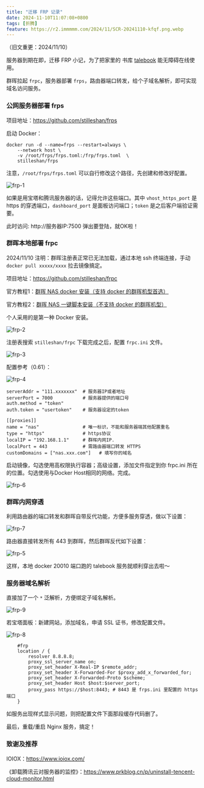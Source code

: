 ```yaml
---
title: "迁移 FRP 记录"
date: 2024-11-10T11:07:08+0800
tags: [折腾]
feature: https://r2.immmmm.com/2024/11/SCR-20241110-kfqf.png.webp
---
```


（旧文重更：2024/11/10）

服务器到期在即，迁移 FRP 小记，为了把家里的 书库 [talebook](https://hub.docker.com/r/talebook/talebook) 能无障碍在线使用。

群晖拉起 `frpc`，服务器部署 `frps`，路由器端口转发，给个子域名解析，即可实现域名访问服务。

<!--more-->

### 公网服务器部署 frps

项目地址：<https://github.com/stilleshan/frps>

启动 Docker：

```
docker run -d --name=frps --restart=always \
    --network host \
    -v /root/frps/frps.toml:/frp/frps.toml  \
    stilleshan/frps
```

注意，`/root/frps/frps.toml` 可以自行修改这个路径，先创建和修改好配置。

![frp-1](https://r2.immmmm.com/2023/01/frp-1.jpg)

如果是用宝塔和腾讯服务器的话，记得允许这些端口。其中 `vhost_https_port` 是 https 的穿透端口，`dashboard_port` 是面板访问端口；`token` 是之后客户端验证需要。

此时访问: http://服务器IP:7500 弹出要登陆，就OK啦！

### 群晖本地部署 frpc

2024/11/10 注明：群晖注册表正常已无法加载，通过本地 ssh 终端连接，手动 `docker pull xxxxx/xxxx` 拉去镜像搞定。

项目地址：<https://github.com/stilleshan/frpc>

官方教程1：[群晖 NAS docker 安装（支持 docker 的群晖机型首选）](https://www.ioiox.com/archives/26.html)

官方教程2：[群晖 NAS 一键脚本安装（不支持 docker 的群晖机型）](https://www.ioiox.com/archives/6.html)

个人采用的是第一种 Docker 安装。

![frp-2](https://r2.immmmm.com/2023/01/frp-2.jpg)

注册表搜索 `stilleshan/frpc` 下载完成之后，配置 `frpc.ini` 文件。

![frp-3](https://r2.immmmm.com/2023/01/frp-3.jpg)

配置参考（0.61）：

![frp-4](https://r2.immmmm.com/2023/01/frp-4.jpg)

```
serverAddr = "111.xxxxxxx"  # 服务器IP或者地址
serverPort = 7000           # 服务器提供的端口号
auth.method = "token"
auth.token = "usertoken"    # 服务器设定的token

[[proxies]]
name = "nas"                # 唯一标识，不能和服务器端其他配置重名
type = "https"              # https协议
localIP = "192.168.1.1"     # 群晖内网IP.
localPort = 443             # 需路由器端口转发 HTTPS 
customDomains = ["nas.xxx.com"]   # 填写你的域名
```

启动镜像，勾选使用高权限执行容器；高级设置，添加文件指定到你  frpc.ini 所在的位置。勾选使用与Docker Host相同的网络。完成。

![frp-6](https://r2.immmmm.com/2023/01/frp-6.jpg)

### 群晖内网穿透

利用路由器的端口转发和群晖自带反代功能，方便多服务穿透，做以下设置：

![frp-7](https://r2.immmmm.com/2023/01/frp-7.jpg)

路由器直接转发所有 443 到群晖，然后群晖反代如下设置： 

![frp-5](https://r2.immmmm.com/2023/01/frp-5.jpg)

这样，本地 docker 20010 端口跑的 talebook 服务就顺利穿出去啦～

### 服务器域名解析

直接加了一个 `*` 泛解析，方便绑定子域名解析。

![frp-9](https://r2.immmmm.com/2023/01/frp-9.jpg)

若宝塔面板：新建网站，添加域名，申请 SSL 证书，修改配置文件。

![frp-8](https://r2.immmmm.com/2023/01/frp-8.jpg)

```
    #frp
    location / {
        resolver 8.8.8.8;
        proxy_ssl_server_name on;
        proxy_set_header X-Real-IP $remote_addr;
        proxy_set_header X-Forwarded-For $proxy_add_x_forwarded_for;
        proxy_set_header X-Forwarded-Proto $scheme;
        proxy_set_header Host $host:$server_port;
        proxy_pass https://$host:8443; # 8443 是 frps.ini 里配置的 https 端口
    }
```

如服务出现样式显示问题，则把配置文件下面那段缓存代码删了。

最后，重载/重启 Nginx 服务，搞定！

### 致谢及推荐

IOIOX：<https://www.ioiox.com/>

《卸载腾讯云对服务器的监控》：<https://www.prkblog.cn/p/uninstall-tencent-cloud-monitor.html>